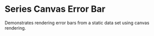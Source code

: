 # Series Canvas Error Bar

Demonstrates rendering error bars from a static data set using canvas rendering.
